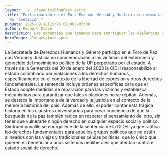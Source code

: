 ```yaml
---
layout: ../../layouts/BlogPost.astro
title: "Participación en el Foro Paz con Verdad y Justicia con memoria para la
  No repetición "
pubDate: 2025-09-18T15:25:00.000-05:00
author: Richard Olave
description: Las garantías que tenemos para amortiguar las violencias basadas en género
heroImage: /Images/foro.jpeg
---
```

La Secretaría de Derechos Humanos y Género participó en el Foro de Paz con Verdad y Justicia en conmemoración a las victimas del exterminio y genocidio del movimiento político de la UP perpetrado por el estado. A través de la Sentencia del 30 de enero del 2023 la CIDH responsabilizó al estado colombiano por violaciones a los derechos humanos, específicamente en el contexto de la libertad de expresión y otros derechos fundamentales.
La sentencia incluye órdenes específicas para que el Estado adopte medidas de reparación para las víctimas y establezca mecanismos para garantizar que tales violaciones no se repitan. Además, se destaca la importancia de la verdad y la justicia en el contexto de la memoria histórica del país.
 Además de ello, el poder contar esta trágica historia en los claustros universitarios para crear conciencia de que la búsqueda de la paz también radica en respetar el pensamiento del otro, sin tener que vulnerarle ningún derecho en cualquier espacio social y político. 
Simtraempuvallle se enorgullece de la sentencia de la CIDH. ya que ratifica los derechos fundamentales para aquellos grupos políticos que no están alineados con las viejas y tradicionales células políticas, que lo único que quieren es beneficiar a unos sistemas neoliberales que atentan contra el estado social de derecho.
